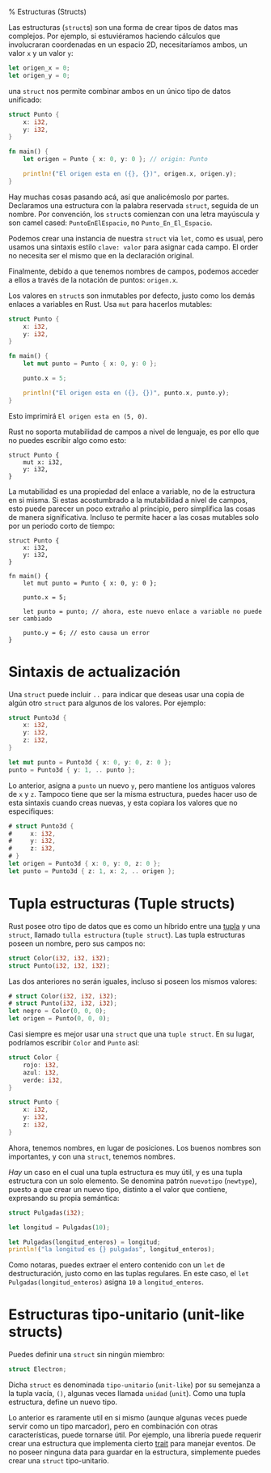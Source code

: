 % Estructuras (Structs)

Las estructuras (`struct`s) son una forma de crear tipos de datos mas complejos. Por ejemplo, si estuviéramos haciendo cálculos que involucraran coordenadas en un espacio 2D, necesitaríamos ambos, un valor `x` y un valor `y`:

```rust
let origen_x = 0;
let origen_y = 0;
```

una `struct` nos permite combinar ambos en un único tipo de datos unificado:

```rust
struct Punto {
    x: i32,
    y: i32,
}

fn main() {
    let origen = Punto { x: 0, y: 0 }; // origin: Punto

    println!("El origen esta en ({}, {})", origen.x, origen.y);
}
```

Hay muchas cosas pasando acá, así que analicémoslo por partes. Declaramos una estructura con la palabra reservada `struct`, seguida de un nombre. Por convención, los `struct`s comienzan con una letra mayúscula y son camel cased: `PuntoEnElEspacio`, no `Punto_En_El_Espacio`.

Podemos crear una instancia de nuestra `struct` via `let`, como es usual, pero usamos una sintaxis estilo `clave: valor` para asignar cada campo. El order no necesita ser el mismo que en la declaración original.

Finalmente, debido a que tenemos nombres de campos, podemos acceder a ellos a través de la notación de puntos: `origen.x`.

Los valores en `struct`s son inmutables por defecto, justo como los demás enlaces a variables en Rust. Usa `mut` para hacerlos mutables:

```rust
struct Punto {
    x: i32,
    y: i32,
}

fn main() {
    let mut punto = Punto { x: 0, y: 0 };

    punto.x = 5;

    println!("El origen esta en ({}, {})", punto.x, punto.y);
}
```

Esto imprimirá `El origen esta en (5, 0)`.

Rust no soporta mutabilidad de campos a nivel de lenguaje, es por ello que no puedes escribir algo como esto:

```rust,ignore
struct Punto {
    mut x: i32,
    y: i32,
}
```

La mutabilidad es una propiedad del enlace a variable, no de la estructura en si misma. Si estas acostumbrado a la mutabilidad a nivel de campos, esto puede parecer un poco extraño al principio, pero simplifica las cosas de manera significativa. Incluso te permite hacer a las cosas mutables solo por un periodo corto de tiempo:

```rust,ignore
struct Punto {
    x: i32,
    y: i32,
}

fn main() {
    let mut punto = Punto { x: 0, y: 0 };

    punto.x = 5;

    let punto = punto; // ahora, este nuevo enlace a variable no puede ser cambiado

    punto.y = 6; // esto causa un error
}
```

# Sintaxis de actualización

Una `struct` puede incluir `..` para indicar que deseas usar una copia de algún otro `struct` para algunos de los valores. Por ejemplo:

```rust
struct Punto3d {
    x: i32,
    y: i32,
    z: i32,
}

let mut punto = Punto3d { x: 0, y: 0, z: 0 };
punto = Punto3d { y: 1, .. punto };
```

Lo anterior, asigna a `punto` un nuevo `y`, pero mantiene los antiguos valores de `x` y `z`. Tampoco tiene que ser la misma estructura, puedes hacer uso de esta sintaxis cuando creas nuevas, y esta copiara los valores que no especifiques:

```rust
# struct Punto3d {
#     x: i32,
#     y: i32,
#     z: i32,
# }
let origen = Punto3d { x: 0, y: 0, z: 0 };
let punto = Punto3d { z: 1, x: 2, .. origen };
```

# Tupla estructuras (Tuple structs)

Rust posee otro tipo de datos que es como un híbrido entre una [tupla][tuple] y una `struct`, llamado `tulla estructura` (`tuple struct`). Las tupla estructuras poseen un nombre, pero sus campos no:

```rust
struct Color(i32, i32, i32);
struct Punto(i32, i32, i32);
```

[tuple]: primitive-types.html#tuples

Las dos anteriores no serán iguales, incluso si poseen los mismos valores:

```rust
# struct Color(i32, i32, i32);
# struct Punto(i32, i32, i32);
let negro = Color(0, 0, 0);
let origen = Punto(0, 0, 0);
```

Casi siempre es mejor usar una `struct` que una `tuple struct`. En su lugar, podríamos escribir `Color` and `Punto` así:

```rust
struct Color {
    rojo: i32,
    azul: i32,
    verde: i32,
}

struct Punto {
    x: i32,
    y: i32,
    z: i32,
}
```

Ahora, tenemos nombres, en lugar de posiciones. Los buenos nombres son importantes, y con una `struct`, tenemos nombres.

_Hay_ un caso en el cual una tupla estructura es muy útil, y es una tupla estructura con un solo elemento. Se denomina patrón `nuevotipo` (`newtype`), puesto a que crear un nuevo tipo, distinto a el valor que contiene, expresando su propia semántica:

```rust
struct Pulgadas(i32);

let longitud = Pulgadas(10);

let Pulgadas(longitud_enteros) = longitud;
println!("la longitud es {} pulgadas", longitud_enteros);
```

Como notaras, puedes extraer el entero contenido con un `let` de destructuración, justo como en las tuplas regulares. En este caso, el `let Pulgadas(longitud_enteros)` asigna `10` a `longitud_enteros`.

# Estructuras tipo-unitario (unit-like structs)

Puedes definir una `struct` sin ningún miembro:

```rust
struct Electron;
```

Dicha `struct` es denominada `tipo-unitario` (`unit-like`) por su semejanza a la tupla vacía, `()`, algunas veces llamada `unidad` (`unit`). Como una tupla estructura, define un nuevo tipo.

Lo anterior es raramente util en si mismo (aunque algunas veces puede servir como un tipo marcador), pero en combinación con otras características, puede tornarse útil. Por ejemplo, una librería puede requerir crear una estructura que implementa cierto [trait][trait] para manejar eventos. De no poseer ninguna data para guardar en la estructura, simplemente puedes crear una `struct` tipo-unitario.

[trait]: traits.html
